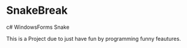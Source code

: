 SnakeBreak
==========

c# WindowsForms Snake

This is a Project due to just have fun by programming
funny feautures.

